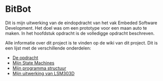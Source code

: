BitBot
======
Dit is mijn uitwerking van de eindopdracht van het vak Embeded Software Development. 
Het doel was om een prototype voor een maan auto te maken. In het hoofdstuk opdracht is de volledigge
opdracht beschreven.

Alle informatie over dit project is te vinden op de wiki van dit project. Dit is een lijst met de verschillende onderdelen:

* [De opdracht](https://github.com/SijmenHuizenga/BitBot/wiki/Opdracht)
* [Mijn State Machines](https://github.com/SijmenHuizenga/BitBot/wiki/State-Machines)
* [Mijn programma structuur](https://github.com/SijmenHuizenga/BitBot/wiki/Programma-Structuur)
* [Mijn uitwerking van LSM303D](https://github.com/SijmenHuizenga/BitBot/wiki/LSM303D)


